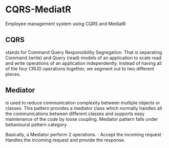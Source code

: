 # CQRS-MediatR
Employee management system using CQRS and MediatR
## CQRS 
stands for Command Query Responsibility Segregation. That is separating Command (write) and Query (read) models of an application to scale read and write operations of an application independently. Instead of having all of the four CRUD operations together, we segment out to two different pieces.
## Mediator 
is used to reduce communication complexity between multiple objects or classes. This pattern provides a mediator class which normally handles all the communications between different classes and supports easy maintenance of the code by loose coupling. Mediator pattern falls under behavioural pattern category.
 
Basically, a Mediator perform 2 operations.
· Accept the incoming request
· Handles the incoming request and provide the response.

